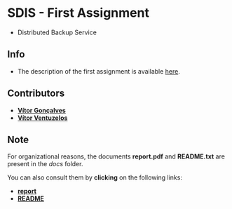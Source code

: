 # SDIS - First Assignment
* Distributed Backup Service

## Info
* The description of the first assignment is available [here](https://paginas.fe.up.pt/~pfs/aulas/sd2020/projs/proj1/proj1.html).
## Contributors
* **[Vítor Gonçalves](https://github.com/vitorhugo13)**
* **[Vítor Ventuzelos](https://github.com/BerserkingIdiot)**
## Note
For organizational reasons, the documents **report.pdf** and **README.txt** are present in the *docs* folder.

You can also consult them by **clicking** on the following links:
* [**report**](https://github.com/vitorhugo13/feup-sdis/blob/master/1st_project/docs/report.pdf)
* [**README**](https://github.com/vitorhugo13/feup-sdis/blob/master/1st_project/docs/README.txt)
